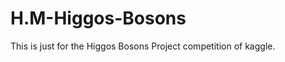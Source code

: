 H.M-Higgos-Bosons
=================

This is just for the Higgos Bosons Project competition of kaggle.
